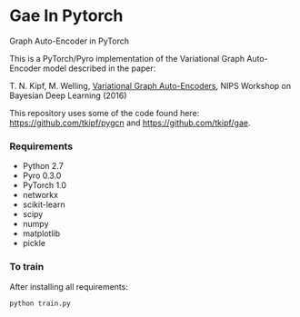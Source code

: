 # Gae In Pytorch
Graph Auto-Encoder in PyTorch

This is a PyTorch/Pyro implementation of the Variational Graph Auto-Encoder model described in the paper:

T. N. Kipf, M. Welling, [Variational Graph Auto-Encoders](https://arxiv.org/abs/1611.07308), NIPS Workshop on Bayesian Deep Learning (2016)

This repository uses some of the code found here: https://github.com/tkipf/pygcn and https://github.com/tkipf/gae.

### Requirements
- Python 2.7
- Pyro 0.3.0
- PyTorch 1.0
- networkx
- scikit-learn
- scipy
- numpy
- matplotlib
- pickle


### To train
After installing all requirements:
```bash
python train.py
```

<!-- ### Notes
- This implementation uses Pyro's blackbox SVI function with the default ELBO loss. This is slower than the TensorFlow implementation which uses a custom loss function with an analytic solution to the KL divergence term.
- Currently the code is not set up to use a GPU, but the code should be easy to extend to improve running speed -->
